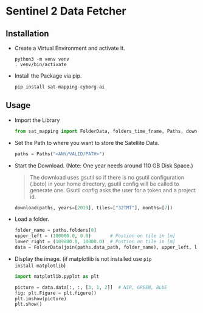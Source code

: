 # Sentinel 2 Data Fetcher

## Installation

- Create a Virtual Environment and activate it.
    
    ```shell
    python3 -m venv venv
    . venv/bin/activate
    ```

- Install the Package via pip.

    ```shell
    pip install sat-mapping-cyborg-ai
    ```
  
## Usage

- Import the Library

    ```python
    from sat_mapping import FolderData, folders_time_frame, Paths, download
    ```
  
- Set the Path to where you want to store the Satellite Data.

    ```python
    paths = Paths("<ANY/VALID/PATH>")
  
    ```

- Start the Download. (Note: One year needs around 110 GB Disk Space.)
  > The download uses gsutil so if there is no gsutil configuration (.boto) in your home directory, 
  > gsutil config will be called to generate one.
  > Gsutil config asks the user for a token and a project id.

    ```python 
    download(paths, years=[2019], tiles=["32TMT"], months=[7])
    ```
  
- Load a folder.

    ```python
    folder_name = paths.folders[0]
    upper_left = (100000.0, 0.0)       # Postion on tile in [m]
    lower_right = (109800.0, 10000.0)  # Postion on tile in [m]
    data = FolderData(join(paths.data_path, folder_name), upper_left, lower_right)
    ```
  
- Display the image. (if matplotlib is not installed use <code>pip install matplotlib</code>)

    ```python
    import matplotlib.pyplot as plt
  
    picture = data.data[:, :, [3, 1, 2]]  # NIR, GREEN, BLUE
    fig: plt.Figure = plt.figure()
    plt.imshow(picture)
    plt.show()
    ```
